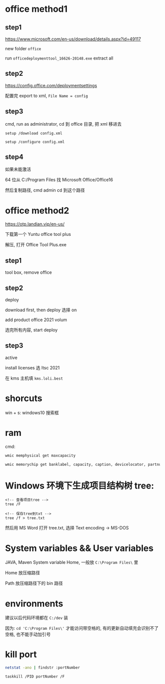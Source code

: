 # office method1

## step1

https://www.microsoft.com/en-us/download/details.aspx?id=49117

new folder `office`

run `officedeploymenttool_16626-20148.exe` extract all

## step2

https://config.office.com/deploymentsettings

配置完 export to xml, `File Name = config`

## step3

cmd, run as administrator, cd 到 office 目录, 把 xml 移进去

`setup /download config.xml`

`setup /configure config.xml`

## step4

如果未能激活

64 位从 C:/Program Files 找 Microsoft Office/Office16

然后复制路径, cmd admin cd 到这个路径

# office method2

https://otp.landian.vip/en-us/

下载第一个 Yuntu office tool plus

解压, 打开 Office Tool Plus.exe

## step1

tool box, remove office

## step2

deploy

download first, then deploy 选择 on

add product office 2021 volum

选完所有内容, start deploy

## step3

active

install licenses 选 ltsc 2021

在 kms 主机填 `kms.loli.best`

# shorcuts

win + s: windows10 搜索框

# ram

cmd:

```bash
wmic memphysical get maxcapacity
```

```bash
wmic memorychip get banklabel, capacity, caption, devicelocator, partnumber
```

# Windows 环境下生成项目结构树 tree:

```console
<!-- 查看项目tree -->
tree /F

<!-- 保存tree到txt -->
tree /f > tree.txt
```

然后用 MS Word 打开 tree.txt, 选择 Text encoding -> MS-DOS

# System variables && User variables

JAVA, Maven System variable Home, 一般放 `C:\Program Files\` 里

Home 放压缩路径

Path 放压缩路径下的 bin 路径

# environments

建议以后代码环境都在 `C:/dev` 装

因为: `cd 'C:\Program Files\'` 才能访问带空格的, 有的更新自动填充会识别不了空格, 也不能手动加引号

# kill port

```bash
netstat -ano | findstr :portNumber

taskkill /PID portNumber /F
```

